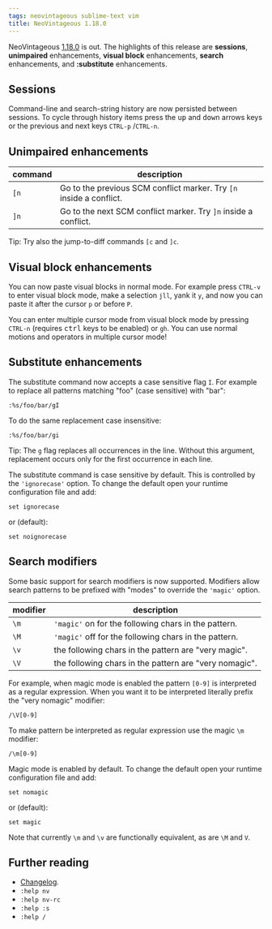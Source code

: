 ```yaml
---
tags: neovintageous sublime-text vim
title: NeoVintageous 1.18.0
---
```


NeoVintageous [1.18.0](https://github.com/NeoVintageous/NeoVintageous/releases/tag/1.18.0) is out. The highlights of this release are **sessions**, **unimpaired** enhancements, **visual block** enhancements, **search** enhancements, and **:substitute** enhancements.

## Sessions

Command-line and search-string history are now persisted between sessions. To cycle through history items press the <kbd>up</kbd> and <kbd>down</kbd> arrows keys or the previous and next keys `CTRL-p` /`CTRL-n`.

## Unimpaired enhancements

command | description
------- | -----------
`[n` | Go to the previous SCM conflict marker.  Try `[n` inside a conflict.
`]n` | Go to the next SCM conflict marker. Try `]n` inside a conflict.

Tip: Try also the jump-to-diff commands `[c` and `]c`.

## Visual block enhancements

You can now paste visual blocks in normal mode. For example press `CTRL-v` to enter visual block mode, make a selection `jll`, yank it `y`, and now you can paste it after the cursor `p` or before `P`.

You can enter multiple cursor mode from visual block mode by pressing `CTRL-n` (requires <kbd>ctrl</kbd> keys to be enabled) or `gh`. You can use normal motions and operators in multiple cursor mode!

## Substitute enhancements

The substitute command now accepts a case sensitive flag `I`. For example to replace all patterns matching "foo" (case sensitive) with "bar":

    :%s/foo/bar/gI

To do the same replacement case insensitive:

    :%s/foo/bar/gi

Tip: The `g` flag replaces all occurrences in the line. Without this argument, replacement occurs only for the first occurrence in each line.

The substitute command is case sensitive by default. This is controlled by the `'ignorecase'` option. To change the default open your runtime configuration file and add:

    set ignorecase

or (default):

    set noignorecase

## Search modifiers

Some basic support for search modifiers is now supported. Modifiers allow search patterns to be prefixed with "modes" to override the `'magic'` option.

modifier | description
-------- | -----------
`\m` | `'magic'` on for the following chars in the pattern.
`\M` | `'magic'` off for the following chars in the pattern.
`\v` | the following chars in the pattern are "very magic".
`\V` | the following chars in the pattern are "very nomagic".

For example, when magic mode is enabled the pattern `[0-9]` is interpreted as a regular expression. When you want it to be interpreted literally prefix the "very nomagic" modifier:

    /\V[0-9]

To make pattern be interpreted as regular expression use the magic `\m` modifier:

    /\m[0-9]

Magic mode is enabled by default. To change the default open your runtime configuration file and add:

    set nomagic

or (default):

    set magic

Note that currently `\m` and `\v` are functionally equivalent, as are `\M` and `V`.

## Further reading

* [Changelog](https://github.com/NeoVintageous/NeoVintageous/blob/master/CHANGELOG.md#1180---2020-02-01).
* `:help nv`
* `:help nv-rc`
* `:help :s`
* `:help /`

